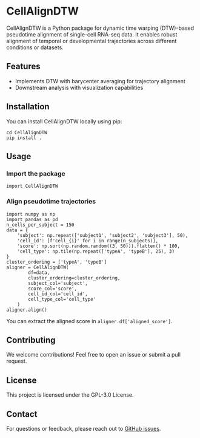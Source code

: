 # CellAlignDTW

CellAlignDTW is a Python package for dynamic time warping (DTW)-based pseudotime alignment of single-cell RNA-seq data. It enables robust alignment of temporal or developmental trajectories across different conditions or datasets.

## Features

* Implements DTW with barycenter averaging for trajectory alignment
* Downstream analysis with visualization capabilities

## Installation

You can install CellAlignDTW locally using pip:

```{bash}
cd CellAlignDTW
pip install .
```

## Usage
### Import the package

```{bash}
import CellAlignDTW
```

### Align pseudotime trajectories

```{python}
import numpy as np
import pandas as pd
n_cells_per_subject = 150
data = {
    'subject': np.repeat(['subject1', 'subject2', 'subject3'], 50),
    'cell_id': [f'cell_{i}' for i in range(n_subjects)],
    'score': np.sort(np.random.random((3, 50))).flatten() * 100,
    'cell_type': np.tile(np.repeat(['typeA', 'typeB'], 25), 3)
}
cluster_ordering = ['typeA', 'typeB']
aligner = CellAlignDTW(
        df=data,
        cluster_ordering=cluster_ordering,
        subject_col='subject',
        score_col='score',
        cell_id_col='cell_id',
        cell_type_col='cell_type'
    )
aligner.align()
```

You can extract the aligned score in `aligner.df['aligned_score']`. 

## Contributing

We welcome contributions! Feel free to open an issue or submit a pull request.

## License

This project is licensed under the GPL-3.0 License.

## Contact

For questions or feedback, please reach out to [GitHub issues](https://github.com/joechanlab/CellAlignDTW/issues).